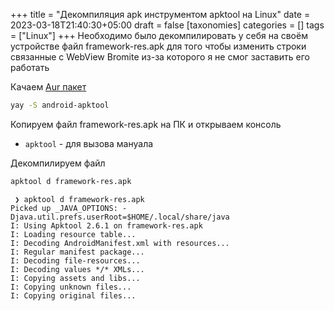 +++
title = "Декомпиляция apk инструментом apktool на Linux"
date = 2023-03-18T21:40:30+05:00
draft = false
[taxonomies]
categories = []
tags = ["Linux"]
+++
Необходимо было декомпилировать у себя на своём устройстве файл framework-res.apk для того чтобы изменить строки связанные с WebView Bromite из-за которого я не смог заставить его работать

Качаем [Aur пакет](https://aur.archlinux.org/packages/android-apktool)
```sh
yay -S android-apktool
```
Копируем файл framework-res.apk на ПК и открываем консоль
* `apktool` - для вызова мануала

Декомпилируем файл
```sh
apktool d framework-res.apk
```
```
 ❯ apktool d framework-res.apk
Picked up _JAVA_OPTIONS: -Djava.util.prefs.userRoot=$HOME/.local/share/java
I: Using Apktool 2.6.1 on framework-res.apk
I: Loading resource table...
I: Decoding AndroidManifest.xml with resources...
I: Regular manifest package...
I: Decoding file-resources...
I: Decoding values */* XMLs...
I: Copying assets and libs...
I: Copying unknown files...
I: Copying original files...
```
